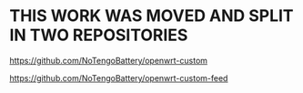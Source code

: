 # THIS WORK WAS MOVED AND SPLIT IN TWO REPOSITORIES

https://github.com/NoTengoBattery/openwrt-custom

https://github.com/NoTengoBattery/openwrt-custom-feed
